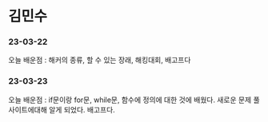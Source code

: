 # 김민수
### 23-03-22
오늘 배운점 : 해커의 종류, 할 수 있는 장래, 해킹대회, 배고프다

### 23-03-23
오늘 배운점 : if문이랑 for문, while문, 함수에 정의에 대한 것에 배웠다. 새로운 문제 풀 사이트에대해 알게 되었다. 배고프다.
